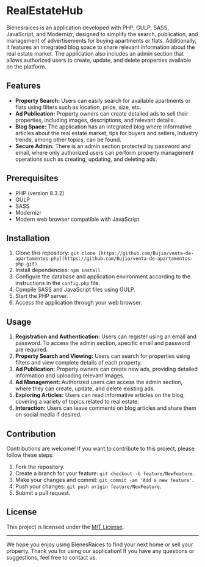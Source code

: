 # RealEstateHub

Bienesraices is an application developed with PHP, GULP, SASS, JavaScript, and Modernizr, designed to simplify the search, publication, and management of advertisements for buying apartments or flats. Additionally, it features an integrated blog space to share relevant information about the real estate market. The application also includes an admin section that allows authorized users to create, update, and delete properties available on the platform.

## Features

- **Property Search:** Users can easily search for available apartments or flats using filters such as location, price, size, etc.
- **Ad Publication:** Property owners can create detailed ads to sell their properties, including images, descriptions, and relevant details.
- **Blog Space:** The application has an integrated blog where informative articles about the real estate market, tips for buyers and sellers, industry trends, among other topics, can be found.
- **Secure Admin:** There is an admin section protected by password and email, where only authorized users can perform property management operations such as creating, updating, and deleting ads.

## Prerequisites

- PHP (version 8.3.2)
- GULP 
- SASS 
- Modernizr
- Modern web browser compatible with JavaScript

## Installation

1. Clone this repository: `git clone [https://github.com/Bujio/venta-de-apartamentos-php](https://github.com/Bujio/venta-de-apartamentos-php.git)`
2. Install dependencies: `npm install`
3. Configure the database and application environment according to the instructions in the `config.php` file.
4. Compile SASS and JavaScript files using GULP.
5. Start the PHP server.
6. Access the application through your web browser.

## Usage

1. **Registration and Authentication:** Users can register using an email and password. To access the admin section, specific email and password are required.
2. **Property Search and Viewing:** Users can search for properties using filters and view complete details of each property.
3. **Ad Publication:** Property owners can create new ads, providing detailed information and uploading relevant images.
4. **Ad Management:** Authorized users can access the admin section, where they can create, update, and delete existing ads.
5. **Exploring Articles:** Users can read informative articles on the blog, covering a variety of topics related to real estate.
6. **Interaction:** Users can leave comments on blog articles and share them on social media if desired.

## Contribution

Contributions are welcome! If you want to contribute to this project, please follow these steps:

1. Fork the repository.
2. Create a branch for your feature: `git checkout -b feature/NewFeature`.
3. Make your changes and commit: `git commit -am 'Add a new feature'`.
4. Push your changes: `git push origin feature/NewFeature`.
5. Submit a pull request.

## License

This project is licensed under the [MIT License](https://opensource.org/licenses/MIT).

---

We hope you enjoy using BienesRaices to find your next home or sell your property. Thank you for using our application! If you have any questions or suggestions, feel free to contact us.

